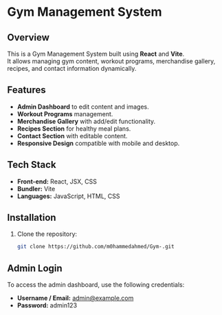 # Gym Management System

## Overview
This is a Gym Management System built using **React** and **Vite**.  
It allows managing gym content, workout programs, merchandise gallery, recipes, and contact information dynamically.

## Features
- **Admin Dashboard** to edit content and images.
- **Workout Programs** management.
- **Merchandise Gallery** with add/edit functionality.
- **Recipes Section** for healthy meal plans.
- **Contact Section** with editable content.
- **Responsive Design** compatible with mobile and desktop.

## Tech Stack
- **Front-end:** React, JSX, CSS
- **Bundler:** Vite
- **Languages:** JavaScript, HTML, CSS

## Installation
1. Clone the repository:
   ```bash
   git clone https://github.com/m0hammedahmed/Gym-.git
## Admin Login

To access the admin dashboard, use the following credentials:

- **Username / Email:** admin@example.com
- **Password:** admin123
